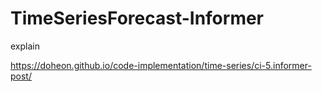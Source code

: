# TimeSeriesForecast-Informer

explain

<https://doheon.github.io/code-implementation/time-series/ci-5.informer-post/>